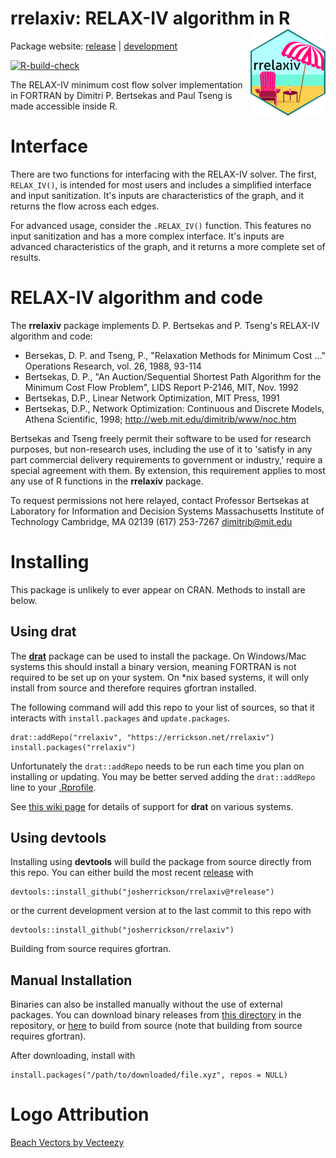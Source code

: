 # rrelaxiv: RELAX-IV algorithm in R <img src="man/figures/logo.png" align="right" height="139" />

Package website: [release](https://errickson.net/rrelaxiv/) | [development](https://errickson.net/rrelaxiv/dev)

<!-- badges: start -->
[![R-build-check](https://github.com/josherrickson/rrelaxiv/workflows/R-build-check/badge.svg)](https://github.com/josherrickson/rrelaxiv/actions)
<!-- badges: end -->

The RELAX-IV minimum cost flow solver implementation in FORTRAN by Dimitri
P. Bertsekas and Paul Tseng is made accessible inside R.

# Interface

There are two functions for interfacing with the RELAX-IV solver. The first,
`RELAX_IV()`, is intended for most users and includes a simplified interface and
input sanitization. It's inputs are characteristics of the graph, and it returns
the flow across each edges.

For advanced usage, consider the `.RELAX_IV()` function. This features no input
sanitization and has a more complex interface. It's inputs are advanced
characteristics of the graph, and it returns a more complete set of results.

# RELAX-IV algorithm and code

The **rrelaxiv** package implements D. P. Bertsekas and P. Tseng's RELAX-IV
algorithm and code:

- Bersekas, D. P. and Tseng, P., "Relaxation Methods for Minimum Cost ..."
  Operations Research, vol. 26, 1988, 93-114
- Bertsekas, D. P., "An Auction/Sequential Shortest Path Algorithm for the
  Minimum Cost Flow Problem", LIDS Report P-2146, MIT, Nov. 1992
- Bertsekas, D.P., Linear Network Optimization, MIT Press, 1991
- Bertsekas, D.P., Network Optimization: Continuous and Discrete Models, Athena
  Scientific, 1998; <http://web.mit.edu/dimitrib/www/noc.htm>

Bertsekas and Tseng freely permit their software to be used for research
purposes, but non-research uses, including the use of it to 'satisfy in any part
commercial delivery requirements to government or industry,' require a special
agreement with them. By extension, this requirement applies to most any use of R
functions in the **rrelaxiv** package.

To request permissions not here relayed, contact Professor Bertsekas at
Laboratory for Information and Decision Systems Massachusetts Institute of
Technology Cambridge, MA 02139 (617) 253-7267 <dimitrib@mit.edu>

# Installing

This package is unlikely to ever appear on CRAN. Methods to install are below.

## Using **drat**

The [**drat**](https://eddelbuettel.github.io/drat/) package can be used to
install the package. On Windows/Mac systems this should install a binary
version, meaning FORTRAN is not required to be set up on your system. On *nix
based systems, it will only install from source and therefore requires gfortran
installed.

The following command will add this repo to your list of sources, so that it
interacts with `install.packages` and `update.packages`.

```
drat::addRepo("rrelaxiv", "https://errickson.net/rrelaxiv")
install.packages("rrelaxiv")
```

Unfortunately the `drat::addRepo` needs to be run each time you plan on
installing or updating. You may be better served adding the `drat::addRepo` line
to your [.Rprofile](https://www.roelpeters.be/what-is-the-rprofile-file/).

See [this wiki
page](https://github.com/josherrickson/rrelaxiv/wiki/drat-system-status) for
details of support for **drat** on various systems.

## Using **devtools**

Installing using **devtools** will build the package from source directly from
this repo. You can either build the most recent
[release](https://github.com/josherrickson/rrelaxiv/releases) with

```
devtools::install_github("josherrickson/rrelaxiv@*release")
```

or the current development version at to the last commit to this repo with

```
devtools::install_github("josherrickson/rrelaxiv")
```

Building from source requires gfortran.

## Manual Installation

Binaries can also be installed manually without the use of external packages.
You can download binary releases from [this
directory](https://github.com/josherrickson/rrelaxiv/tree/gh-pages/bin) in the
repository, or
[here](https://github.com/josherrickson/rrelaxiv/tree/gh-pages/src/contrib) to
build from source (note that building from source requires gfortran).

After downloading, install with

```
install.packages("/path/to/downloaded/file.xyz", repos = NULL)
```

# Logo Attribution

<a href="https://www.vecteezy.com/free-vector/beach">Beach Vectors by Vecteezy</a>
